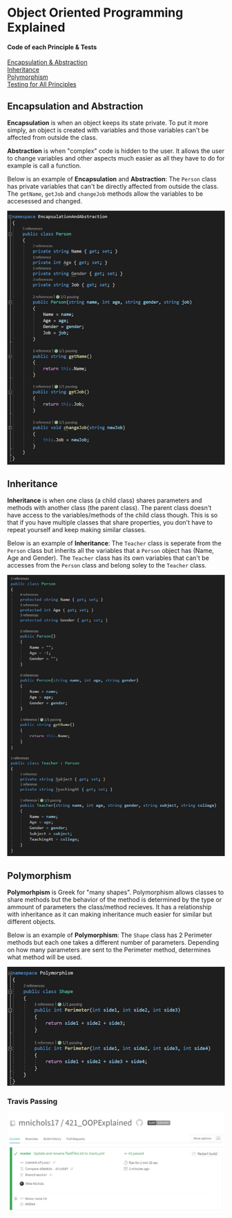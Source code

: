 # Object Oriented Programming Explained

#### Code of each Principle & Tests
[Encapsulation & Abstraction](https://github.com/mnichols17/421_OOPExplained/tree/master/OOPExamples)  
[Inheritance](https://github.com/mnichols17/421_OOPExplained/tree/master/Inheritance)  
[Polymorphism](https://github.com/mnichols17/421_OOPExplained/tree/master/Polymorphism)  
[Testing for All Principles](https://github.com/mnichols17/421_OOPExplained/tree/master/EncapsulationAndAbstractionTests)



## Encapsulation and Abstraction

**Encapsulation** is when an object keeps its state private. To put it more simply, an object is created with variables and those variables can't be affected from outside the class.

**Abstraction** is when "complex" code is hidden to the user. It allows the user to change variables and other aspects much easier as all they have to do for example is call a function. 

Below is an example of **Encapsulation** and **Abstraction**:
The `Person` class has private variables that can't be directly affected from outside the class.
The `getName`, `getJob` and `changeJob` methods allow the variables to be accesessed and changed.


![](https://github.com/mnichols17/421_OOPExplained/blob/master/media/e%26a.jpg)

## Inheritance

**Inheritance** is when one class (a child class) shares parameters and methods with another class (the parent class). The parent class doesn't have access to the variables/methods of the child class though.
This is so that if you have multiple classes that share properties, you don't have to repeat yourself and keep making similar classes.

Below is an example of **Inheritance**:
The `Teacher` class is seperate from the `Person` class but inherits all the variables that a `Person` object has (Name, Age and Gender).
The `Teacher` class has its own variables that can't be accesses from the `Person` class and belong soley to the `Teacher` class.



![](https://github.com/mnichols17/421_OOPExplained/blob/master/media/inheritance.jpg)

## Polymorphism

**Polymorhpism** is Greek for "many shapes". 
Polymorphism allows classes to share methods but the behavior of the method is determined by the type or ammount of parameters the class/method recieves. 
It has a relationship with inheritance as it can making inheritance much easier for similar but different objects.

Below is an example of **Polymorphism**:
The `Shape` class has 2 Perimeter methods but each one takes a different number of parameters. Depending on how many parameters are sent to the Perimeter method, determines what method will be used.



![](https://github.com/mnichols17/421_OOPExplained/blob/master/media/poly.jpg)

### Travis Passing


![](https://github.com/mnichols17/421_OOPExplained/blob/master/media/travisPassing.jpg)
